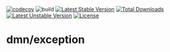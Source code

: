 [![codecov](https://codecov.io/gh/jmcnualan/lumen-exception/branch/master/graph/badge.svg)](https://codecov.io/gh/jmcnualan/lumen-exception)
![build](https://github.com/jmcnualan/lumen-exception/workflows/build/badge.svg?branch=master&event=push)
[![Latest Stable Version](https://poser.pugx.org/dmn/exception/v)](//packagist.org/packages/dmn/exception)
[![Total Downloads](https://poser.pugx.org/dmn/exception/downloads)](//packagist.org/packages/dmn/exception)
[![Latest Unstable Version](https://poser.pugx.org/dmn/exception/v/unstable)](//packagist.org/packages/dmn/exception)
[![License](https://poser.pugx.org/dmn/exception/license)](//packagist.org/packages/dmn/exception)
# dmn/exception
